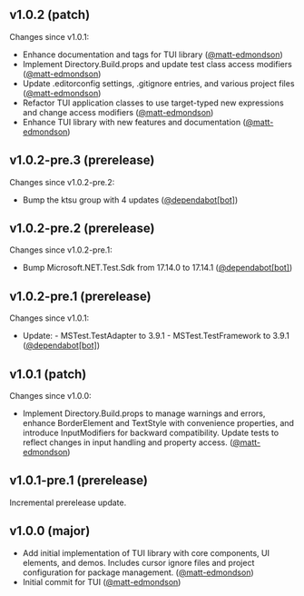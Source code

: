 ## v1.0.2 (patch)

Changes since v1.0.1:

- Enhance documentation and tags for TUI library ([@matt-edmondson](https://github.com/matt-edmondson))
- Implement Directory.Build.props and update test class access modifiers ([@matt-edmondson](https://github.com/matt-edmondson))
- Update .editorconfig settings, .gitignore entries, and various project files ([@matt-edmondson](https://github.com/matt-edmondson))
- Refactor TUI application classes to use target-typed new expressions and change access modifiers ([@matt-edmondson](https://github.com/matt-edmondson))
- Enhance TUI library with new features and documentation ([@matt-edmondson](https://github.com/matt-edmondson))
## v1.0.2-pre.3 (prerelease)

Changes since v1.0.2-pre.2:

- Bump the ktsu group with 4 updates ([@dependabot[bot]](https://github.com/dependabot[bot]))
## v1.0.2-pre.2 (prerelease)

Changes since v1.0.2-pre.1:

- Bump Microsoft.NET.Test.Sdk from 17.14.0 to 17.14.1 ([@dependabot[bot]](https://github.com/dependabot[bot]))
## v1.0.2-pre.1 (prerelease)

Changes since v1.0.1:

- Update: - MSTest.TestAdapter to 3.9.1 - MSTest.TestFramework to 3.9.1 ([@dependabot[bot]](https://github.com/dependabot[bot]))
## v1.0.1 (patch)

Changes since v1.0.0:

- Implement Directory.Build.props to manage warnings and errors, enhance BorderElement and TextStyle with convenience properties, and introduce InputModifiers for backward compatibility. Update tests to reflect changes in input handling and property access. ([@matt-edmondson](https://github.com/matt-edmondson))
## v1.0.1-pre.1 (prerelease)

Incremental prerelease update.
## v1.0.0 (major)

- Add initial implementation of TUI library with core components, UI elements, and demos. Includes cursor ignore files and project configuration for package management. ([@matt-edmondson](https://github.com/matt-edmondson))
- Initial commit for TUI ([@matt-edmondson](https://github.com/matt-edmondson))
